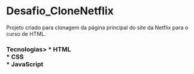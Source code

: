 # Desafio_CloneNetflix

Projeto criado para clonagem da página principal do site da Netflix para o curso de HTML.</br>


<h3> Tecnologias>
* HTML</br>
* CSS</br>
* JavaScript</br>
